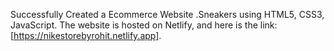 Successfully Created a Ecommerce Website .Sneakers using HTML5, CSS3, JavaScript. The website is hosted on Netlify, and here is the link: [https://nikestorebyrohit.netlify.app].
